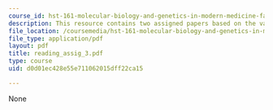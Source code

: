 ```yaml
---
course_id: hst-161-molecular-biology-and-genetics-in-modern-medicine-fall-2007
description: This resource contains two assigned papers based on the various readings.
file_location: /coursemedia/hst-161-molecular-biology-and-genetics-in-modern-medicine-fall-2007/d0d01ec428e55e711062015dff22ca15_reading_assig_3.pdf
file_type: application/pdf
layout: pdf
title: reading_assig_3.pdf
type: course
uid: d0d01ec428e55e711062015dff22ca15

---
```

None